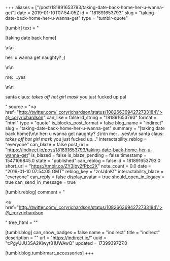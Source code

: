 +++
aliases = ["/post/181891653793/taking-date-back-home-her-u-wanna-get"]
date = 2019-01-10T07:54:05Z
id = "181891653793"
slug = "taking-date-back-home-her-u-wanna-get"
type = "tumblr-quote"

[tumblr]
text = "<p>[taking date back home]</p>\n\n<p>her: u wanna get naughty? ;)</p>\n\n<p>me: &hellip;yes</p>\n\n<p>santa claus: *takes off hot girl mask* you just fucked up pal</p>"
source = "<a href=\"http://twitter.com/_coryrichardson/status/1082663694272733184\">@_coryrichardson</a>"
can_like = false
id_string = "181891653793"
format = "html"
type = "quote"
is_blocks_post_format = false
blog_name = "indirect"
slug = "taking-date-back-home-her-u-wanna-get"
summary = "[taking date back home]\n\n her: u wanna get naughty? ;)\n\n me: …yes\n\n santa claus: *takes off hot girl mask* you just fucked up..."
interactability_reblog = "everyone"
can_blaze = false
post_url = "https://indirect.io/post/181891653793/taking-date-back-home-her-u-wanna-get"
is_blazed = false
is_blaze_pending = false
timestamp = 1547106845.0
state = "published"
can_reblog = false
id = 181891653793.0
short_url = "https://tmblr.co/ZY3jby2fPbc2X"
note_count = 0.0
date = "2019-01-10 07:54:05 GMT"
reblog_key = "znIJ4nKf"
interactability_blaze = "everyone"
can_reply = false
display_avatar = true
should_open_in_legacy = true
can_send_in_message = true

[tumblr.reblog]
comment = "<p><a href=\"http://twitter.com/_coryrichardson/status/1082663694272733184\">@_coryrichardson</a></p>"
tree_html = ""

[tumblr.blog]
can_show_badges = false
name = "indirect"
title = "indirect"
description = ""
url = "https://indirect.io/"
uuid = "t:PgyUJU3SA2Klwyt81UWAwQ"
updated = 1739939727.0

[tumblr.blog.tumblrmart_accessories]
+++
